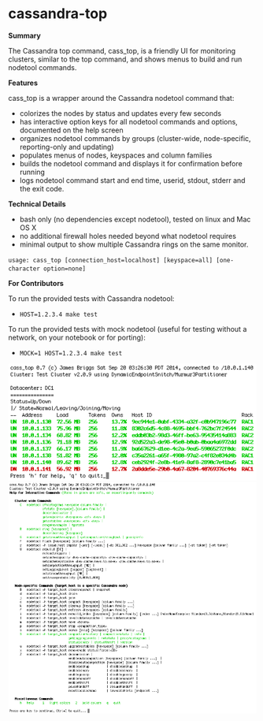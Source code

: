 cassandra-top
=============

**Summary**

The Cassandra top command, cass_top, is a friendly UI for monitoring clusters,
similar to the top command, and shows menus to build and run nodetool commands.

**Features**

cass_top is a wrapper around the Cassandra nodetool command that:

- colorizes the nodes by status and updates every few seconds
- has interactive option keys for all nodetool commands and options, documented on the help screen
- organizes nodetool commands by groups (cluster-wide, node-specific, reporting-only and updating)
- populates menus of nodes, keyspaces and column families
- builds the nodetool command and displays it for confirmation before running
- logs nodetool command start and end time, userid, stdout, stderr and the exit code.

**Technical Details**

- bash only (no dependencies except nodetool), tested on linux and Mac OS X
- no additional firewall holes needed beyond what nodetool requires
- minimal output to show multiple Cassandra rings on the same monitor.

`usage: cass_top [connection_host=localhost] [keyspace=all] [one-character option=none]`

**For Contributors**

To run the provided tests with Cassandra nodetool:

- `HOST=1.2.3.4 make test`

To run the provided tests with mock nodetool (useful for testing without a network, on your notebook or for porting):

- `MOCK=1 HOST=1.2.3.4 make test`

![cass_top screenshot](cass_top.png?raw=true "cass_top screenshot")
![cass_top_help screenshot](cass_top_help.png?raw=true "cass_top_help screenshot")

